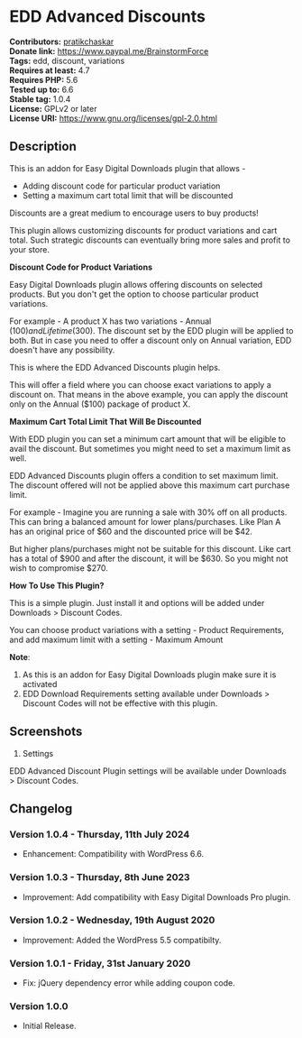 # EDD Advanced Discounts #
**Contributors:** [pratikchaskar](https://profiles.wordpress.org/pratikchaskar)  
**Donate link:** https://www.paypal.me/BrainstormForce  
**Tags:** edd, discount, variations  
**Requires at least:** 4.7  
**Requires PHP:** 5.6  
**Tested up to:** 6.6  
**Stable tag:** 1.0.4  
**License:** GPLv2 or later  
**License URI:** https://www.gnu.org/licenses/gpl-2.0.html   

## Description ##

This is an addon for Easy Digital Downloads plugin that allows - 

+ Adding discount code for particular product variation
+ Setting a maximum cart total limit that will be discounted

Discounts are a great medium to encourage users to buy products! 

This plugin allows customizing discounts for product variations and cart total. Such strategic discounts can eventually bring more sales and profit to your store.


**Discount Code for Product Variations**

Easy Digital Downloads plugin allows offering discounts on selected products. But you don't get the option to choose particular product variations. 

For example - A product X has two variations - Annual ($100) and Lifetime ($300). The discount set by the EDD plugin will be applied to both. But in case you need to offer a discount only on Annual variation, EDD doesn't have any possibility. 

This is where the EDD Advanced Discounts plugin helps. 

This will offer a field where you can choose exact variations to apply a discount on. That means in the above example, you can apply the discount only on the Annual ($100) package of product X.


**Maximum Cart Total Limit That Will Be Discounted**

With EDD plugin you can set a minimum cart amount that will be eligible to avail the discount. But sometimes you might need to set a maximum limit as well. 

EDD Advanced Discounts plugin offers a condition to set maximum limit. The discount offered will not be applied above this maximum cart purchase limit. 

For example - Imagine you are running a sale with 30% off on all products. This can bring a balanced amount for lower plans/purchases. Like Plan A has an original price of $60 and the discounted price will be $42.

But higher plans/purchases might not be suitable for this discount. Like cart has a total of  $900 and after the discount, it will be $630. So you might not wish to compromise $270.

**How To Use This Plugin?**

This is a simple plugin. Just install it and options will be added under Downloads > Discount Codes. 

You can choose product variations with a setting - Product Requirements, and 
add maximum limit with a setting - Maximum Amount

**Note**: 
1. As this is an addon for Easy Digital Downloads plugin make sure it is activated 
2. EDD Download Requirements setting available under Downloads > Discount Codes will not be effective with this plugin.


## Screenshots ##
1. Settings 

EDD Advanced Discount Plugin settings will be available under Downloads > Discount Codes. 

## Changelog ##

### Version 1.0.4 - Thursday, 11th July 2024 ###
* Enhancement: Compatibility with WordPress 6.6.

### Version 1.0.3 - Thursday, 8th June 2023 ###
* Improvement: Add compatibility with Easy Digital Downloads Pro plugin.

### Version 1.0.2 - Wednesday, 19th August 2020 ###
* Improvement: Added the WordPress 5.5 compatibilty.

### Version 1.0.1 - Friday, 31st January 2020 ###
* Fix: jQuery dependency error while adding coupon code.
	
### Version 1.0.0 ###
* Initial Release.
